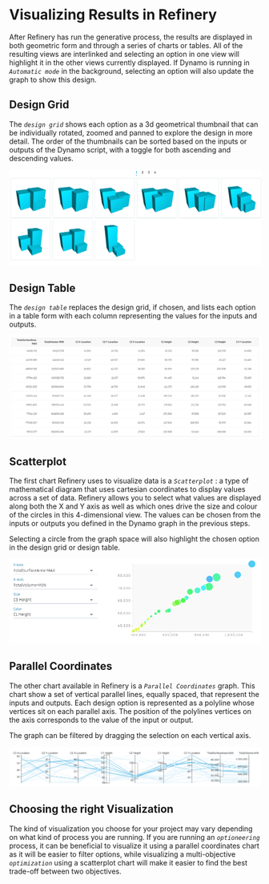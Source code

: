 # Visualizing Results in Refinery

After Refinery has run the generative process, the results are displayed in both geometric form and through a series of charts or tables. All of the resulting views are interlinked and selecting an option in one view will highlight it in the other views currently displayed. If Dynamo is running in _`Automatic mode`_ in the background, selecting an option will also update the graph to show this design.

## Design Grid

The _`design grid`_ shows each option as a 3d geometrical thumbnail that can be individually rotated, zoomed and panned to explore the design in more detail. The order of the thumbnails can be sorted based on the inputs or outputs of the Dynamo script, with a toggle for both ascending and descending values.

![](../.gitbook/assets/visualize1.png)

## Design Table

The _`design table`_ replaces the design grid, if chosen, and lists each option in a table form with each column representing the values for the inputs and outputs.

![](../.gitbook/assets/visualize2%20%281%29.png)

## Scatterplot

The first chart Refinery uses to visualize data is a _`Scatterplot`_ : a type of mathematical diagram that uses cartesian coordinates to display values across a set of data. Refinery allows you to select what values are displayed along both the X and Y axis as well as which ones drive the size and colour of the circles in this 4-dimensional view. The values can be chosen from the inputs or outputs you defined in the Dynamo graph in the previous steps.

Selecting a circle from the graph space will also highlight the chosen option in the design grid or design table.

![](../.gitbook/assets/visualize3.png)

## Parallel Coordinates

The other chart available in Refinery is a _`Parallel Coordinates`_ graph. This chart show a set of vertical parallel lines, equally spaced, that represent the inputs and outputs. Each design option is represented as a polyline whose vertices sit on each parallel axis. The position of the polylines vertices on the axis corresponds to the value of the input or output.

The graph can be filtered by dragging the selection on each vertical axis.

![](../.gitbook/assets/visualize4%20%281%29.png)

## Choosing the right Visualization

The kind of visualization you choose for your project may vary depending on what kind of process you are running. If you are running an _`optioneering`_ process, it can be beneficial to visualize it using a parallel coordinates chart as it will be easier to filter options, while visualizing a multi-objective _`optimization`_ using a scatterplot chart will make it easier to find the best trade-off between two objectives.

